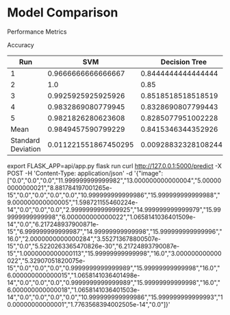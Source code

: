 # Model Comparison
Performance Metrics

Accuracy

| Run                | SVM                  | Decision Tree        |
|--------------------|----------------------|----------------------|
| 1                  | 0.9666666666666667   | 0.8444444444444444   |
| 2                  | 1.0                  | 0.85                 |
| 3                  | 0.9925925925925926   | 0.8518518518518519   |
| 4                  | 0.9832869080779945   | 0.8328690807799443   |
| 5                  | 0.9821826280623608   | 0.8285077951002228   |
| Mean               | 0.9849457590799229   | 0.8415346344352926   |
| Standard Deviation | 0.011221551867450295 | 0.009288323281082448 |




export FLASK_APP=api/app.py
flask run
curl http://127.0.0.1:5000/predict -X POST  -H 'Content-Type: application/json' -d '{"image": ["0.0","0.0","0.0","11.999999999999982","13.000000000000004","5.000000000000021","8.881784197001265e-15","0.0","0.0","0.0","0.0","10.999999999999986","15.999999999999988","9.000000000000005","1.598721155460224e-14","0.0","0.0","0.0","2.9999999999999925","14.999999999999979","15.999999999999998","6.000000000000022","1.0658141036401509e-14","0.0","6.217248937900871e-15","6.999999999999987","14.99999999999998","15.999999999999996","16.0","2.0000000000000284","3.552713678800507e-15","0.0","5.5220263365470826e-30","6.21724893790087e-15","1.0000000000000113","15.99999999999998","16.0","3.000000000000022","5.32907051820075e-15","0.0","0.0","0.0","0.9999999999999989","15.99999999999998","16.0","6.000000000000015","1.0658141036401498e-14","0.0","0.0","0.0","0.9999999999999989","15.99999999999998","16.0","6.000000000000018","1.0658141036401503e-14","0.0","0.0","0.0","0.0","10.999999999999986","15.999999999999993","10.00000000000001","1.7763568394002505e-14","0.0"]}'